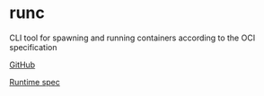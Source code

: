 # runc

CLI tool for spawning and running containers according to the OCI specification

[GitHub](https://github.com/opencontainers/runc)

[Runtime spec](https://github.com/opencontainers/runtime-spec)
